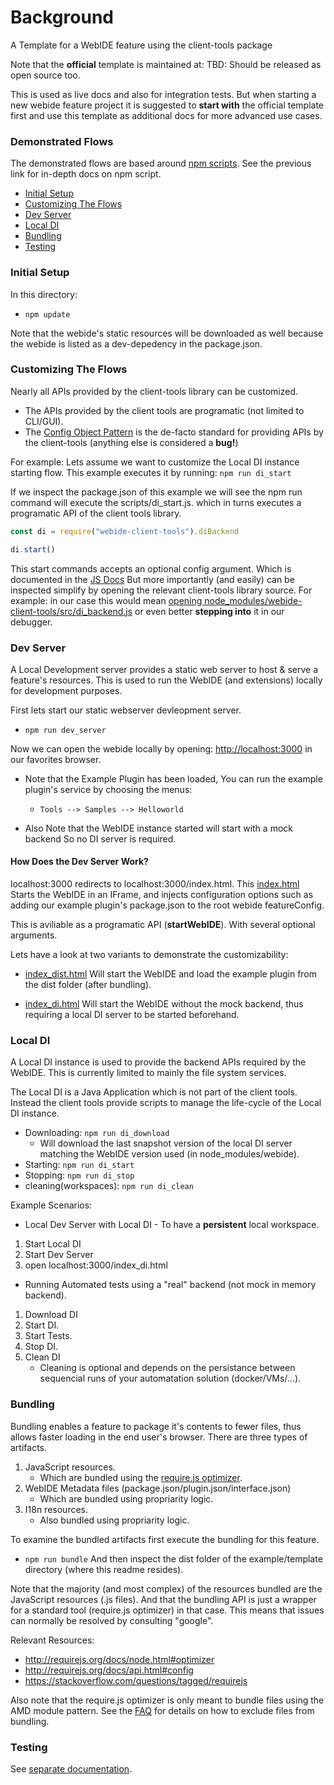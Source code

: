 # Background

A Template for a WebIDE feature using the client-tools package

Note that the **official** template is maintained at: 
TBD: Should be released as open source too.
 
This is used as live docs and also for integration tests.
But when starting a new webide feature project it is suggested
to **start with** the official template first and use this template as
additional docs for more advanced use cases.

### Demonstrated Flows

The demonstrated flows are based around [npm scripts](https://docs.npmjs.com/misc/scripts).
See the previous link for in-depth docs on npm script.


* [Initial Setup](#SETUP)
* [Customizing The Flows](#CUSTOMIZE)
* [Dev Server](#DEV_SERVER)
* [Local DI](#LOCAL_DI)
* [Bundling](#BUNDLING)
* [Testing](#TESTING)

### <a name="SETUP"></a> Initial Setup

In this directory:

* ```npm update```

Note that the webide's static resources will be downloaded as well
because the webide is listed as a dev-depedency in the package.json.


### <a name="CUSTOMIZE"></a> Customizing The Flows
Nearly all APIs provided by the client-tools library can be customized.

* The APIs provided by the client tools are programatic (not limited to CLI/GUI).
* The [Config Object Pattern](https://stackoverflow.com/questions/7466817/javascript-configuration-pattern) is the de-facto standard for providing APIs by the client-tools (anything else is considered a **bug!**)

For example: Lets assume we want to customize the Local DI instance starting flow.
This example executes it by running:
```npm run di_start```

If we inspect the package.json of this example we will see the npm run command will execute the scripts/di_start.js.
which in turns executes a programatic API of the client tools library.

```javascript
const di = require("webide-client-tools").diBackend

di.start()
```

This start commands accepts an optional config argument.
Which is documented in the [JS Docs](http://sap.github.io/webide-client-tools/web/html_docs/diBackend.html)
But more importantly (and easily) can be inspected simplify by opening the relevant client-tools library source.
For example: in our case this would mean [opening node_modules/webide-client-tools/src/di_backend.js](https://github.com/SAP/webide-client-tools/blob/336735a2f3240133eb35ff076cfe51cb4e7be34d/src/di_backend.js#L188)
or even better **stepping into** it in our debugger.



### <a name="DEV_SERVER"></a> Dev Server

A Local Development server provides a static web server to host & serve a feature's resources.
This is used to run the WebIDE (and extensions) locally for development purposes.

First lets start our static webserver devleopment server.
* ```npm run dev_server```

Now we can open the webide locally by opening: [http://localhost:3000](http://localhost:3000)
in our favorites browser. 

* Note that the Example Plugin has been loaded, You can run the example plugin's service by choosing the menus:
  - ```Tools --> Samples --> Helloworld```
  
* Also Note that the WebIDE instance started will start with a mock backend
  So no DI server is required.


#### How Does the Dev Server Work?

localhost:3000 redirects to localhost:3000/index.html.
This [index.html](https://github.com/SAP/webide-client-tools/blob/master/example/template/index.html)
Starts the WebIDE in an IFrame, and injects configuration options such as adding our example plugin's package.json
to the root webide featureConfig.

This is aviliable as a programatic API (**startWebIDE**).
With several optional arguments.

Lets have a look at two variants to demonstrate the customizability:
* [index_dist.html](https://github.com/SAP/webide-client-tools/blob/master/example/template/index_dist.html)
  Will start the WebIDE and load the example plugin from the dist folder (after bundling).

* [index_di.html](https://github.com/SAP/webide-client-tools/blob/master/example/template/index_di.html)
  Will start the WebIDE without the mock backend, thus requiring a local DI server to be started beforehand.



### <a name="LOCAL_DI"></a> Local DI
A Local DI instance is used to provide the backend APIs required by the WebIDE.
This is currently limited to mainly the file system services.

The Local DI is a Java Application which is not part of the client tools.
Instead the client tools provide scripts to manage the life-cycle of the Local DI instance.

* Downloading: ```npm run di_download```
  - Will download the last snapshot version of the local DI server matching the WebIDE version used (in node_modules/webide).
* Starting: ```npm run di_start```
* Stopping: ```npm run di_stop```
* cleaning(workspaces): ```npm run di_clean```

Example Scenarios:
* Local Dev Server with Local DI - To have a **persistent** local workspace.
 1. Start Local DI
 2. Start Dev Server
 3. open localhost:3000/index_di.html
 
* Running Automated tests using a "real" backend (not mock in memory backend).
 1. Download DI
 2. Start DI.
 3. Start Tests.
 4. Stop DI.
 5. Clean DI
    - Cleaning is optional and depends on the persistance between sequencial runs of your automatation solution (docker/VMs/...).




### <a name="BUNDLING"></a> Bundling
Bundling enables a feature to package it's contents to fewer files, thus allows faster loading in the end user's browser.
There are three types of artifacts.
1. JavaScript resources.
   * Which are bundled using the [require.js optimizer](http://requirejs.org/docs/optimization.html).
2. WebIDE Metadata files (package.json/plugin.json/interface.json)
   * Which are bundled using propriarity logic.
3. I18n resources.
   * Also bundled using propriarity logic.
   
To examine the bundled artifacts first execute the bundling for this feature.
* ```npm run bundle```
And then inspect the dist folder of the example/template directory (where this readme resides).

Note that the majority (and most complex) of the resources bundled are the JavaScript resources (.js files).
And that the bundling API is just a wrapper for a standard tool (require.js optimizer) in that case.
This means that issues can normally be resolved by consulting "google".

Relevant Resources:
* http://requirejs.org/docs/node.html#optimizer
* http://requirejs.org/docs/api.html#config
* https://stackoverflow.com/questions/tagged/requirejs

Also note that the require.js optimizer is only meant to bundle files using the AMD module pattern.
See the [FAQ](https://github.com/SAP/webide-client-tools/blob/master/FAQ.md) for details on how to exclude files from bundling.




### <a name="TESTING"></a> Testing

See [separate documentation](https://github.com/SAP/webide-client-tools/blob/master/docs/unit_service_testing.md).





